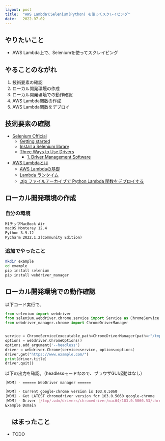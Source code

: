 ```yaml
---
layout: post
title:  "AWS LambdaでSelenium(Python) を使ってスクレイピング"
date:   2022-07-02
---
```


## やりたいこと

- AWS Lambda上で、Seleniumを使ってスクレイピング

## やることのながれ

1. 技術要素の確認
2. ローカル開発環境の作成
3. ローカル開発環境での動作確認
4. AWS Lambda関数の作成
5. AWS Lambda関数をデプロイ

## 技術要素の確認

- [Selenium Official](https://www.selenium.dev/)
  - [Getting started](https://www.selenium.dev/documentation/webdriver/getting_started/)
  - [Install a Selenium library](https://www.selenium.dev/documentation/webdriver/getting_started/install_library/)
  - [Three Ways to Use Drivers](https://www.selenium.dev/documentation/webdriver/getting_started/install_drivers/#three-ways-to-use-drivers)
    - [1. Driver Management Software](https://www.selenium.dev/documentation/webdriver/getting_started/install_drivers/#1-driver-management-software)
- [AWS Lambdaとは](https://docs.aws.amazon.com/ja_jp/lambda/latest/dg/welcome.html)
  - [AWS Lambdaの基礎](https://docs.aws.amazon.com/ja_jp/lambda/latest/dg/lambda-foundation.html)
  - [Lambda ランタイム](https://docs.aws.amazon.com/ja_jp/lambda/latest/dg/lambda-runtimes.html)
  - [.zip ファイルアーカイブで Python Lambda 関数をデプロイする](https://docs.aws.amazon.com/ja_jp/lambda/latest/dg/python-package.html)

## ローカル開発環境の作成

### 自分の環境

```Markdown
M1チップMacBook Air
macOS Monterey 12.4
Python 3.9.12
PyCharm 2022.1.2(Community Edition)
```

### 追加でやったこと

```Bash
mkdir example
cd example
pip install selenium
pip install webdriver_manager
```

## ローカル開発環境での動作確認

以下コード実行で、
```Python
from selenium import webdriver
from selenium.webdriver.chrome.service import Service as ChromeService
from webdriver_manager.chrome import ChromeDriverManager


service = ChromeService(executable_path=ChromeDriverManager(path=r"/tmp").install())
options = webdriver.ChromeOptions()
options.add_argument('--headless')
driver = webdriver.Chrome(service=service, options=options)
driver.get("https://www.example.com/")
print(driver.title)
driver.quit()
```

以下の出力を確認。（headlessモードなので、ブラウザGUI起動はなし）

```bash
[WDM] - ====== WebDriver manager ======

[WDM] - Current google-chrome version is 103.0.5060
[WDM] - Get LATEST chromedriver version for 103.0.5060 google-chrome
[WDM] - Driver [/tmp/.wdm/drivers/chromedriver/mac64/103.0.5060.53/chromedriver] found in cache
Example Domain

```

## 　はまったこと

- TODO
